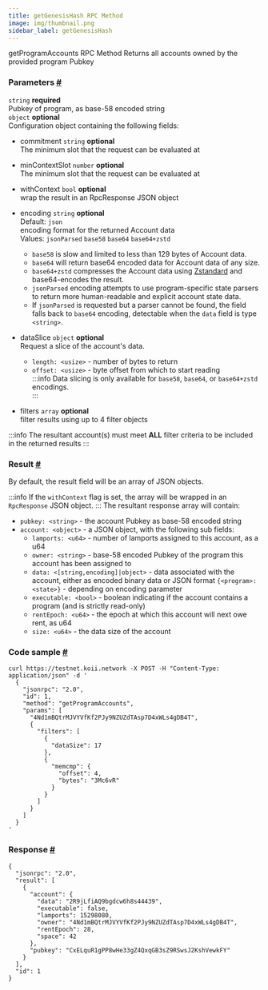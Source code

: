 ```yaml
--- 
title: getGenesisHash RPC Method  
image: img/thumbnail.png 
sidebar_label: getGenesisHash 
---  
```

getProgramAccounts RPC Method 
Returns all accounts owned by the provided program Pubkey

### Parameters [#](#parameters)
`string` **required**  
Pubkey of program, as base-58 encoded string  
`object` **optional**  
Configuration object containing the following fields:    
- commitment `string` **optional**  
  The minimum slot that the request can be evaluated at
- minContextSlot `number` **optional**  
The minimum slot that the request can be evaluated at  
- withContext `bool` **optional**  
wrap the result in an RpcResponse JSON object  
- encoding `string` **optional**  
  Default: `json`  
  encoding format for the returned Account data  
  Values: `jsonParsed` `base58` `base64` `base64+zstd`

  - `base58` is slow and limited to less than 129 bytes of Account data.
  - `base64` will return base64 encoded data for Account data of any size.
  - `base64+zstd` compresses the Account data using [Zstandard](https://facebook.github.io/zstd/) and base64-encodes the result.
  - `jsonParsed` encoding attempts to use program-specific state parsers to return more human-readable and explicit account state data.
  - If `jsonParsed` is requested but a parser cannot be found, the field falls back to `base64` encoding, detectable when the `data` field is type `<string>`.  
- dataSlice `object` **optional**  
  Request a slice of the account's data.
  - `length: <usize>` - number of bytes to return
  - `offset: <usize>` - byte offset from which to start reading  
:::info
Data slicing is only available for `base58`, `base64`, or `base64+zstd` encodings.  
:::

- filters `array` **optional**   
filter results using up to 4 filter objects

:::info
The resultant account(s) must meet **ALL** filter criteria to be included in the returned results
:::

### Result [#](#result)

By default, the result field will be an array of JSON objects.

:::info
If the `withContext` flag is set, the array will be wrapped in an `RpcResponse` JSON object.
:::
The resultant response array will contain:

*   `pubkey: <string>` - the account Pubkey as base-58 encoded string
*   `account: <object>` - a JSON object, with the following sub fields:
    *   `lamports: <u64>` - number of lamports assigned to this account, as a u64
    *   `owner: <string>` - base-58 encoded Pubkey of the program this account has been assigned to
    *   `data: <[string,encoding]|object>` - data associated with the account, either as encoded binary data or JSON format `{<program>: <state>}` - depending on encoding parameter
    *   `executable: <bool>` - boolean indicating if the account contains a program (and is strictly read-only)
    *   `rentEpoch: <u64>` - the epoch at which this account will next owe rent, as u64
    *   `size: <u64>` - the data size of the account

### Code sample [#](#code-sample)

```
curl https://testnet.koii.network -X POST -H "Content-Type: application/json" -d '
  {
    "jsonrpc": "2.0",
    "id": 1,
    "method": "getProgramAccounts",
    "params": [
      "4Nd1mBQtrMJVYVfKf2PJy9NZUZdTAsp7D4xWLs4gDB4T",
      {
        "filters": [
          {
            "dataSize": 17
          },
          {
            "memcmp": {
              "offset": 4,
              "bytes": "3Mc6vR"
            }
          }
        ]
      }
    ]
  }
'
```


### Response [#](#response)

```
{
  "jsonrpc": "2.0",
  "result": [
    {
      "account": {
        "data": "2R9jLfiAQ9bgdcw6h8s44439",
        "executable": false,
        "lamports": 15298080,
        "owner": "4Nd1mBQtrMJVYVfKf2PJy9NZUZdTAsp7D4xWLs4gDB4T",
        "rentEpoch": 28,
        "space": 42
      },
      "pubkey": "CxELquR1gPP8wHe33gZ4QxqGB3sZ9RSwsJ2KshVewkFY"
    }
  ],
  "id": 1
}
```
